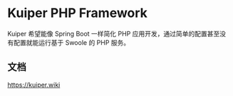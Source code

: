# Kuiper PHP Framework

Kuiper 希望能像 Spring Boot 一样简化 PHP 应用开发，通过简单的配置甚至没有配置就能运行基于 Swoole 的 PHP 服务。

## 文档

https://kuiper.wiki
